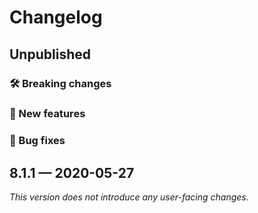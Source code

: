 # Changelog

## Unpublished

### 🛠 Breaking changes

### 🎉 New features

### 🐛 Bug fixes

## 8.1.1 — 2020-05-27

*This version does not introduce any user-facing changes.*
